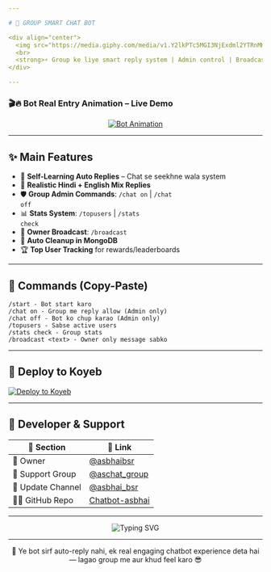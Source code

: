 ```yaml
---

# 🤖 GROUP SMART CHAT BOT

<div align="center">
  <img src="https://media.giphy.com/media/v1.Y2lkPTc5MGI3NjExdml2YTRnMHg0cDQzOHJ3Njk0NHdmYTVsOWdqYXZwZjRjYWh5d2txdCZlcD12MV9naWZzX3NlYXJjaCZjdD1n/Hj7eqz8DB3Lpu/giphy.gif" height="230" />
  <br>
  <strong>⚡ Group ke liye smart reply system | Admin control | Broadcast support</strong>
</div>

---
```


### 🎬🔥 Bot Real Entry Animation – Live Demo

<div align="center">
  <a href="https://t.me/asbhai_bsr/999">
    <img src="https://readme-typing-svg.demolab.com?font=Fira+Code&duration=3000&pause=300&color=F97316&center=true&vCenter=true&multiline=true&width=600&lines=👩‍💻+Bot+Warming+Up...;⚡+Loading+Main+Modules...;💬+Chat+System+Activated!;🎉+Now+Talking+Like+A+Real+Person..." alt="Bot Animation" />
  </a>
</div>

---

## ✨ Main Features

* 🤖 <b>Self-Learning Auto Replies</b> – Chat se seekhne wala system
* 💬 <b>Realistic Hindi + English Mix Replies</b>
* 🛡️ <b>Group Admin Commands</b>: <code>/chat on</code> | <code>/chat off</code>
* 📊 <b>Stats System</b>: <code>/topusers</code> | <code>/stats check</code>
* 📢 <b>Owner Broadcast</b>: <code>/broadcast</code>
* 🧹 <b>Auto Cleanup in MongoDB</b>
* 🏆 <b>Top User Tracking</b> for rewards/leaderboards

---

## 📜 Commands (Copy-Paste)

```
/start - Bot start karo
/chat on - Group me reply allow (Admin only)
/chat off - Bot ko chup karao (Admin only)
/topusers - Sabse active users
/stats check - Group stats
/broadcast <text> - Owner only message sabko
```

---

## 🚀 Deploy to Koyeb

[![Deploy to Koyeb](https://www.koyeb.com/static/images/deploy/button.svg)](https://app.koyeb.com/deploy?name=chatbot-asbhai&repository=asbhaibsr%2FChatbot-asbhai&branch=main&run_command=python3+main.py&instance_type=free&regions=was&instances_min=0&autoscaling_sleep_idle_delay=300&env%5BAPI_HASH%5D=918e2aa94075a7d04717b371a21fb689&env%5BAPI_ID%5D=28762030&env%5BBOT_TOKEN%5D=8098449556%3AAAED8oT7U3lsPFwJxdxS-k0m27H3v9XC7EY&env%5BMONGO_URI_BUTTONS%5D=mongodb%2Bsrv%3A%2F%2Fed69yyr92n%3AkaY09k4z8zCjDSR3%40cluster0.6uhfmud.mongodb.net%2F%3FretryWrites%3Dtrue%26w%3Dmajority%26appName%3DCluster0&env%5BMONGO_URI_MESSAGES%5D=mongodb%2Bsrv%3A%2F%2Fjeriwo3420%3AsDz0ZevArtOnjpR0%40cluster0.yrfv26n.mongodb.net%2F%3FretryWrites%3Dtrue%26w%3Dmajority%26appName%3DCluster0&env%5BMONGO_URI_TRACKING%5D=mongodb%2Bsrv%3A%2F%2Fmockingbird07317%3ArTgIMbRuwlW7qMLq%40cluster0.4vlhect.mongodb.net%2F%3FretryWrites%3Dtrue%26w%3Dmajority%26appName%3DCluster0&env%5BOWNER_ID%5D=8019381468&ports=8080%3Bhttp%3B%2F&hc_protocol%5B8080%5D=tcp&hc_grace_period%5B8080%5D=5&hc_interval%5B8080%5D=30&hc_restart_limit%5B8080%5D=3&hc_timeout%5B8080%5D=5&hc_path%5B8080%5D=%2F&hc_method%5B8080%5D=get)

---

## 📁 Developer & Support

| 📌 Section        | 🔗 Link                                                           |
| ----------------- | ----------------------------------------------------------------- |
| 👤 Owner          | [@asbhaibsr](https://t.me/asbhaibsr)                              |
| 💬 Support Group  | [@aschat\_group](https://t.me/aschat_group)                       |
| 📢 Update Channel | [@asbhai\_bsr](https://t.me/asbhai_bsr)                           |
| 🧑‍💻 GitHub Repo | [Chatbot-asbhai](https://github.com/asbhaibsr/Chatbot-asbhai.git) |

---

<p align="center">
  <img src="https://readme-typing-svg.demolab.com?font=Fira+Code&size=22&pause=1000&color=F75C7E&center=true&vCenter=true&width=500&lines=👑+Professional+Bot+By+@asbhaibsr;💬+Stylish+Chat+System+For+Telegram;🔥+Loved+By+Many+Group+Owners" alt="Typing SVG" />
</p>

---

<p align="center">
  💬 Ye bot sirf auto-reply nahi, ek real engaging chatbot experience deta hai — lagao group me aur khud feel karo 😎
</p>
